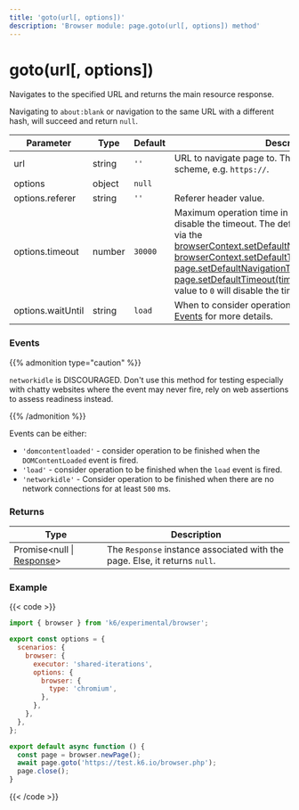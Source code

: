```yaml
---
title: 'goto(url[, options])'
description: 'Browser module: page.goto(url[, options]) method'
---
```


# goto(url[, options])

Navigates to the specified URL and returns the main resource response.

Navigating to `about:blank` or navigation to the same URL with a different hash, will succeed and return `null`.

<TableWithNestedRows>

| Parameter         | Type   | Default | Description                                                                                                                                                                                                                                                                                                                                                                                                                                                                                                                                                                                                                                                                                                                                                                                                                                    |
| ----------------- | ------ | ------- | ---------------------------------------------------------------------------------------------------------------------------------------------------------------------------------------------------------------------------------------------------------------------------------------------------------------------------------------------------------------------------------------------------------------------------------------------------------------------------------------------------------------------------------------------------------------------------------------------------------------------------------------------------------------------------------------------------------------------------------------------------------------------------------------------------------------------------------------------- |
| url               | string | `''`    | URL to navigate page to. The url should include scheme, e.g. `https://`.                                                                                                                                                                                                                                                                                                                                                                                                                                                                                                                                                                                                                                                                                                                                                                       |
| options           | object | `null`  |                                                                                                                                                                                                                                                                                                                                                                                                                                                                                                                                                                                                                                                                                                                                                                                                                                                |
| options.referer   | string | `''`    | Referer header value.                                                                                                                                                                                                                                                                                                                                                                                                                                                                                                                                                                                                                                                                                                                                                                                                                          |
| options.timeout   | number | `30000` | Maximum operation time in milliseconds. Pass `0` to disable the timeout. The default value can be changed via the [browserContext.setDefaultNavigationTimeout(timeout)](https://grafana.com/docs/k6/<K6_VERSION>/javascript-api/k6-experimental/browser/browsercontext/setdefaultnavigationtimeout/), [browserContext.setDefaultTimeout(timeout)](https://grafana.com/docs/k6/<K6_VERSION>/javascript-api/k6-experimental/browser/browsercontext/setdefaulttimeout/), [page.setDefaultNavigationTimeout(timeout)](https://grafana.com/docs/k6/<K6_VERSION>/javascript-api/k6-experimental/browser/page/setdefaultnavigationtimeout/) or [page.setDefaultTimeout(timeout)](https://grafana.com/docs/k6/<K6_VERSION>/javascript-api/k6-experimental/browser/page/setdefaulttimeout/) methods. Setting the value to `0` will disable the timeout. |
| options.waitUntil | string | `load`  | When to consider operation to have succeeded. See [Events](#events) for more details.                                                                                                                                                                                                                                                                                                                                                                                                                                                                                                                                                                                                                                                                                                                                                          |

</TableWithNestedRows>

### Events

{{% admonition type="caution" %}}

`networkidle` is DISCOURAGED. Don't use this method for testing especially with chatty websites where the event may never fire, rely on web assertions to assess readiness instead.

{{% /admonition %}}

Events can be either:

- `'domcontentloaded'` - consider operation to be finished when the `DOMContentLoaded` event is fired.
- `'load'` - consider operation to be finished when the `load` event is fired.
- `'networkidle'` - Consider operation to be finished when there are no network connections for at least `500` ms.

### Returns

| Type                                                                                                                   | Description                                                                |
| ---------------------------------------------------------------------------------------------------------------------- | -------------------------------------------------------------------------- |
| Promise<null \| [Response](https://grafana.com/docs/k6/<K6_VERSION>/javascript-api/k6-experimental/browser/response/)> | The `Response` instance associated with the page. Else, it returns `null`. |

### Example

{{< code >}}

```javascript
import { browser } from 'k6/experimental/browser';

export const options = {
  scenarios: {
    browser: {
      executor: 'shared-iterations',
      options: {
        browser: {
          type: 'chromium',
        },
      },
    },
  },
};

export default async function () {
  const page = browser.newPage();
  await page.goto('https://test.k6.io/browser.php');
  page.close();
}
```

{{< /code >}}
